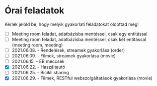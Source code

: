 # Órai feladatok

Kérlek jelöld be, hogy melyik gyakorlati feladatokat oldottad meg!

* [ ] Meeting room feladat, adatbázisba mentéssel, csak egy entitással
* [ ] Meeting room feladat, adatbázisba mentéssel, csak két entitással (meeting room, meeting)
* [ ] 2021.06.08. - Rendelések, streamek gyakorlása (order)
* [ ] 2021.06.09. - Filmek, streamek gyakorlása (movie)
* [ ] 2021.06.15. - EB meccsek
* [X] 2021.06.22. - Haszáltautó
* [ ] 2021.06.25. - Bicikli sharing
* [X] 2021.06.29. - Filmek, RESTful webszolgáltatások gyakorlása (movie)